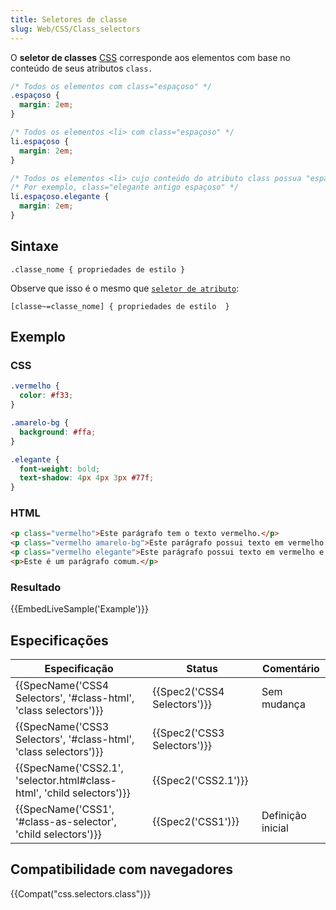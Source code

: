 ```yaml
---
title: Seletores de classe
slug: Web/CSS/Class_selectors
---
```

O **seletor de classes** [CSS](/pt-BR/docs/CSS) corresponde aos elementos com base no conteúdo de seus atributos `class.`

```css
/* Todos os elementos com class="espaçoso" */
.espaçoso {
  margin: 2em;
}

/* Todos os elementos <li> com class="espaçoso" */
li.espaçoso {
  margin: 2em;
}

/* Todos os elementos <li> cujo conteúdo do atributo class possua "espaçoso" e "elegante" */
/* Por exemplo, class="elegante antigo espaçoso" */
li.espaçoso.elegante {
  margin: 2em;
}
```

## Sintaxe

```
.classe_nome { propriedades de estilo }
```

Observe que isso é o mesmo que [`seletor de atributo`](/pt-BR/docs/Web/CSS/Attribute_selectors):

```
[classe~=classe_nome] { propriedades de estilo  }
```

## Exemplo

### CSS

```css
.vermelho {
  color: #f33;
}

.amarelo-bg {
  background: #ffa;
}

.elegante {
  font-weight: bold;
  text-shadow: 4px 4px 3px #77f;
}
```

### HTML

```html
<p class="vermelho">Este parágrafo tem o texto vermelho.</p>
<p class="vermelho amarelo-bg">Este parágrafo possui texto em vermelho e fundo amarelo.</p>
<p class="vermelho elegante">Este parágrafo possui texto em vermelho e uma propriedade de estilo "elegante".</p>
<p>Este é um parágrafo comum.</p>
```

### Resultado

{{EmbedLiveSample('Example')}}

## Especificações

| Especificação                                                                                | Status                               | Comentário        |
| -------------------------------------------------------------------------------------------- | ------------------------------------ | ----------------- |
| {{SpecName('CSS4 Selectors', '#class-html', 'class selectors')}}         | {{Spec2('CSS4 Selectors')}} | Sem mudança       |
| {{SpecName('CSS3 Selectors', '#class-html', 'class selectors')}}         | {{Spec2('CSS3 Selectors')}} |                   |
| {{SpecName('CSS2.1', 'selector.html#class-html', 'child selectors')}} | {{Spec2('CSS2.1')}}             |                   |
| {{SpecName('CSS1', '#class-as-selector', 'child selectors')}}             | {{Spec2('CSS1')}}             | Definição inicial |

## Compatibilidade com navegadores

{{Compat("css.selectors.class")}}
